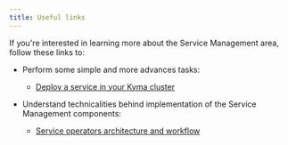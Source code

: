 ```yaml
---
title: Useful links
---
```


If you're interested in learning more about the Service Management area, follow these links to:

- Perform some simple and more advances tasks:
  - [Deploy a service in your Kyma cluster](../../../03-tutorials/service-management/smgt-01-deploy-service.md)

- Understand technicalities behind implementation of the Service Management components:
  - [Service operators architecture and workflow](../../../05-technical-reference/03-architecture/)
